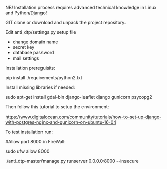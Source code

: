 NB! Installation process requires advanced technical knowledge in Linux and Python/Django!

GIT clone or download and unpack the project repository.

Edit anti_dtp/settings.py setup file
- change domain name
- secret key
- database password
- mail settings

Installation prereguisits:

pip install ./requirements/python2.txt 

Install missing libraries if needed:

sudo apt-get install gdal-bin django-leaflet django gunicorn psycopg2

Then follow this tutorial to setup the environment:

https://www.digitalocean.com/community/tutorials/how-to-set-up-django-with-postgres-nginx-and-gunicorn-on-ubuntu-16-04

To test installation run:

#Allow port 8000 in FireWall:

sudo ufw allow 8000 

./anti_dtp-master/manage.py runserver 0.0.0.0:8000 --insecure
